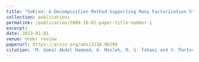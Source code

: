 ```yaml
---
title: "SeKron: A Decomposition Method Supporting Many Factorization Structures"
collection: publications
permalink: /publication/2009-10-01-paper-title-number-1
excerpt: 
date: 2023-01-01
venue: Under review
paperurl: https://arxiv.org/abs/2210.06299
citation: 'M. Gamal Abdel Hameed, A. Mosleh, M. S. Tahaei and V. Partovi Nia. &quot;SeKron: A Decomposition Method Supporting Many Factorization Structures.&quot; arxiv, 2022.'
---
```



